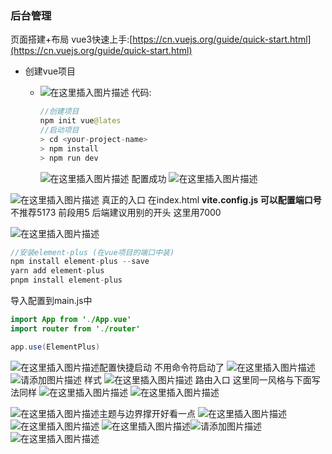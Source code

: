 ### 后台管理
页面搭建+布局
vue3快速上手:[https://cn.vuejs.org/guide/quick-start.html](https://cn.vuejs.org/guide/quick-start.html)
*	创建vue项目	
	*	![在这里插入图片描述](https://img-blog.csdnimg.cn/aa75ae083cd34fb0a244afa2dc3758c1.png)
		代码:
		```java
		//创建项目
		npm init vue@lates
		//启动项目
		> cd <your-project-name>
		> npm install
		> npm run dev
		```

		![在这里插入图片描述](https://img-blog.csdnimg.cn/80ecf23f3e254d4e892996542d92f133.png)
		配置成功
		![在这里插入图片描述](https://img-blog.csdnimg.cn/ec24119fba73474090cdc251265e2e14.png)

![在这里插入图片描述](https://img-blog.csdnimg.cn/596968a76eb4482890281d1c9eaa7105.png)
真正的入口 在index.html
**vite.config.js 可以配置端口号** 不推荐5173 前段用5 后端建议用别的开头 这里用7000

![在这里插入图片描述](https://img-blog.csdnimg.cn/789a8260e10043b8bb4e87869a06d01c.png)
```java
//安装element-plus (在vue项目的端口中装)
npm install element-plus --save
yarn add element-plus
pnpm install element-plus
```

导入配置到main.js中
```java
import App from './App.vue'
import router from './router'

app.use(ElementPlus)
```
![在这里插入图片描述](https://img-blog.csdnimg.cn/e5b84fa22bed4a51b9e7b61c5826d992.png)配置快捷启动 不用命令符启动了
![在这里插入图片描述](https://img-blog.csdnimg.cn/a0989e119c964736af18ab60a8bda30c.png)
![请添加图片描述](https://img-blog.csdnimg.cn/1a95e9e0eea64f998338c6300727a19b.jpeg)
样式
![在这里插入图片描述](https://img-blog.csdnimg.cn/99c0411012b544e0b54be7770c4714db.png)
路由入口 这里同一风格与下面写法同样
![在这里插入图片描述](https://img-blog.csdnimg.cn/4ff940026eca461e8174fbb469c70154.png)
![在这里插入图片描述](https://img-blog.csdnimg.cn/541a4e6ae0ee460693e599f377f4e39c.png)

![在这里插入图片描述](https://img-blog.csdnimg.cn/4f1f7dc0fb3949b6873c5edaad1e531f.png)主题与边界撑开好看一点
![在这里插入图片描述](https://img-blog.csdnimg.cn/21060aa42b7e4ba794b0d1e8ff2e5f41.png)![在这里插入图片描述](https://img-blog.csdnimg.cn/a4b1bcff67364e6fbaa9f22fdbd8e458.png)
![在这里插入图片描述](https://img-blog.csdnimg.cn/37f68dd575f2494690c7a5515f94d0fe.png)![请添加图片描述](https://img-blog.csdnimg.cn/5d078c3a028d4d46ada27c2c8a8b6051.jpeg)
![在这里插入图片描述](https://img-blog.csdnimg.cn/40a00e3c8fb7418c9f6b0749256f3303.png)
